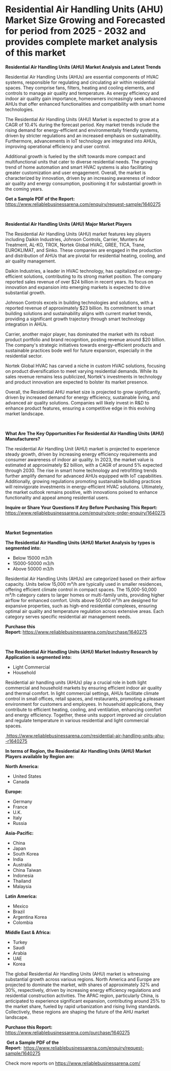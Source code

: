 <p><h1>Residential Air Handling Units (AHU) Market Size Growing and Forecasted for period from 2025 - 2032 and provides complete market analysis of this market</h1></p><p><strong>Residential Air Handling Units (AHU) Market Analysis and Latest Trends</strong></p>
<p><p>Residential Air Handling Units (AHUs) are essential components of HVAC systems, responsible for regulating and circulating air within residential spaces. They comprise fans, filters, heating and cooling elements, and controls to manage air quality and temperature. As energy efficiency and indoor air quality gain importance, homeowners increasingly seek advanced AHUs that offer enhanced functionalities and compatibility with smart home technologies.</p><p>The Residential Air Handling Units (AHU) Market is expected to grow at a CAGR of 10.4% during the forecast period. Key market trends include the rising demand for energy-efficient and environmentally friendly systems, driven by stricter regulations and an increased emphasis on sustainability. Furthermore, advancements in IoT technology are integrated into AHUs, improving operational efficiency and user control.</p><p>Additional growth is fueled by the shift towards more compact and multifunctional units that cater to diverse residential needs. The growing trend of home automation and smart HVAC systems is also facilitating greater customization and user engagement. Overall, the market is characterized by innovation, driven by an increasing awareness of indoor air quality and energy consumption, positioning it for substantial growth in the coming years.</p></p>
<p><strong>Get a Sample PDF of the Report:&nbsp;</strong> <a href="https://www.reliablebusinessarena.com/enquiry/request-sample/1640275?utm_campaign=2383&utm_medium=2&utm_source=Github&utm_content=ia&utm_term=11042025&utm_id=residential-air-handling-units-ahu">https://www.reliablebusinessarena.com/enquiry/request-sample/1640275</a></p>
<p>&nbsp;</p>
<p><strong>Residential Air Handling Units (AHU) Major Market Players</strong></p>
<p><p>The Residential Air Handling Units (AHU) market features key players including Daikin Industries, Johnson Controls, Carrier, Munters Air Treatment, AL-KO, TROX, Nortek Global HVAC, GREE, TICA, Trane, EUROKLIMAT, and Sinko. These companies are engaged in the production and distribution of AHUs that are pivotal for residential heating, cooling, and air quality management.</p><p>Daikin Industries, a leader in HVAC technology, has capitalized on energy-efficient solutions, contributing to its strong market position. The company reported sales revenue of over $24 billion in recent years. Its focus on innovation and expansion into emerging markets is expected to drive substantial growth.</p><p>Johnson Controls excels in building technologies and solutions, with a reported revenue of approximately $23 billion. Its commitment to smart building solutions and sustainability aligns with current market trends, providing a significant growth trajectory through smart technology integration in AHUs.</p><p>Carrier, another major player, has dominated the market with its robust product portfolio and brand recognition, posting revenue around $20 billion. The company's strategic initiatives towards energy-efficient products and sustainable practices bode well for future expansion, especially in the residential sector.</p><p>Nortek Global HVAC has carved a niche in custom HVAC solutions, focusing on product diversification to meet varying residential demands. While its sales revenue remains less publicized, Nortek's investments in technology and product innovation are expected to bolster its market presence.</p><p>Overall, the Residential AHU market size is projected to grow significantly, driven by increased demand for energy efficiency, sustainable living, and advanced air quality solutions. Companies will likely invest in R&D to enhance product features, ensuring a competitive edge in this evolving market landscape.</p></p>
<p>&nbsp;</p>
<p><strong>What Are The Key Opportunities For Residential Air Handling Units (AHU) Manufacturers?</strong></p>
<p><p>The residential Air Handling Unit (AHU) market is projected to experience steady growth, driven by increasing energy efficiency requirements and consumer awareness of indoor air quality. In 2023, the market value is estimated at approximately $2 billion, with a CAGR of around 5% expected through 2030. The rise in smart home technology and retrofitting trends further amplify demand for advanced AHUs equipped with IoT capabilities. Additionally, growing regulations promoting sustainable building practices will reinvigorate investments in energy-efficient HVAC solutions. Ultimately, the market outlook remains positive, with innovations poised to enhance functionality and appeal among residential users.</p></p>
<p><strong>Inquire or Share Your Questions If Any Before Purchasing This Report:</strong> <a href="https://www.reliablebusinessarena.com/enquiry/pre-order-enquiry/1640275?utm_campaign=2383&utm_medium=2&utm_source=Github&utm_content=ia&utm_term=11042025&utm_id=residential-air-handling-units-ahu">https://www.reliablebusinessarena.com/enquiry/pre-order-enquiry/1640275</a></p>
<p>&nbsp;</p>
<p><strong>Market Segmentation</strong></p>
<p><strong>The Residential Air Handling Units (AHU) Market Analysis by types is segmented into:</strong></p>
<p><ul><li>Below 15000 m3/h</li><li>15000-50000 m3/h</li><li>Above 50000 m3/h</li></ul></p>
<p><p>Residential Air Handling Units (AHUs) are categorized based on their airflow capacity. Units below 15,000 m³/h are typically used in smaller residences, offering efficient climate control in compact spaces. The 15,000-50,000 m³/h category caters to larger homes or multi-family units, providing higher airflow for enhanced comfort. Units above 50,000 m³/h are designed for expansive properties, such as high-end residential complexes, ensuring optimal air quality and temperature regulation across extensive areas. Each category serves specific residential air management needs.</p></p>
<p><strong>Purchase this Report:&nbsp;</strong><a href="https://www.reliablebusinessarena.com/purchase/1640275?utm_campaign=2383&utm_medium=2&utm_source=Github&utm_content=ia&utm_term=11042025&utm_id=residential-air-handling-units-ahu">https://www.reliablebusinessarena.com/purchase/1640275</a></p>
<p>&nbsp;</p>
<p><strong>The Residential Air Handling Units (AHU) Market Industry Research by Application is segmented into:</strong></p>
<p><ul><li>Light Commercial</li><li>Household</li></ul></p>
<p><p>Residential air handling units (AHUs) play a crucial role in both light commercial and household markets by ensuring efficient indoor air quality and thermal comfort. In light commercial settings, AHUs facilitate climate control in small offices, retail spaces, and restaurants, promoting a pleasant environment for customers and employees. In household applications, they contribute to efficient heating, cooling, and ventilation, enhancing comfort and energy efficiency. Together, these units support improved air circulation and regulate temperature in various residential and light commercial spaces.</p></p>
<p><a href="https://www.reliablebusinessarena.com/residential-air-handling-units-ahu--r1640275?utm_campaign=2383&utm_medium=2&utm_source=Github&utm_content=ia&utm_term=11042025&utm_id=residential-air-handling-units-ahu">&nbsp;https://www.reliablebusinessarena.com/residential-air-handling-units-ahu--r1640275</a></p>
<p><strong>In terms of Region, the Residential Air Handling Units (AHU) Market Players available by Region are:</strong></p>
<p>
    <p> <strong> North America: </strong>
        <ul>
            <li>United States</li>
            <li>Canada</li>
        </ul>
        </p> 
    <p> <strong> Europe: </strong>
        <ul>
            <li>Germany</li>
            <li>France</li>
            <li>U.K.</li>
            <li>Italy</li>
            <li>Russia</li>
        </ul>
        </p> 
    <p> <strong> Asia-Pacific: </strong>
        <ul>
            <li>China</li>
            <li>Japan</li>
            <li>South Korea</li>
            <li>India</li>
            <li>Australia</li>
            <li>China Taiwan</li>
            <li>Indonesia</li>
            <li>Thailand</li>
            <li>Malaysia</li>
        </ul>
        </p> 
    <p> <strong> Latin America: </strong>
        <ul>
            <li>Mexico</li>
            <li>Brazil</li>
            <li>Argentina Korea</li>
            <li>Colombia</li>
        </ul>
        </p> 
    <p> <strong> Middle East & Africa: </strong>
        <ul>
            <li>Turkey</li>
            <li>Saudi</li>
            <li>Arabia</li>
            <li>UAE</li>
            <li>Korea</li>
        </ul>
    </p>
    </p>
<p><p>The global Residential Air Handling Units (AHU) market is witnessing substantial growth across various regions. North America and Europe are projected to dominate the market, with shares of approximately 32% and 30%, respectively, driven by increasing energy efficiency regulations and residential construction activities. The APAC region, particularly China, is anticipated to experience significant expansion, contributing around 25% to the market share, fueled by rapid urbanization and rising living standards. Collectively, these regions are shaping the future of the AHU market landscape.</p></p>
<p><strong>Purchase this Report: </strong><a href="https://www.reliablebusinessarena.com/purchase/1640275?utm_campaign=2383&utm_medium=2&utm_source=Github&utm_content=ia&utm_term=11042025&utm_id=residential-air-handling-units-ahu">https://www.reliablebusinessarena.com/purchase/1640275</a></p>
<p>&nbsp;<strong>Get a Sample PDF of the Report:&nbsp;&nbsp;</strong><a href="https://www.reliablebusinessarena.com/enquiry/request-sample/1640275?utm_campaign=2383&utm_medium=2&utm_source=Github&utm_content=ia&utm_term=11042025&utm_id=residential-air-handling-units-ahu">https://www.reliablebusinessarena.com/enquiry/request-sample/1640275</a></p>
<p><strong></strong></p>
<p>Check more reports on <a href="https://www.reliablebusinessarena.com/?utm_campaign=2383&utm_medium=2&utm_source=Github&utm_content=ia&utm_term=11042025&utm_id=residential-air-handling-units-ahu">https://www.reliablebusinessarena.com/</a></p>